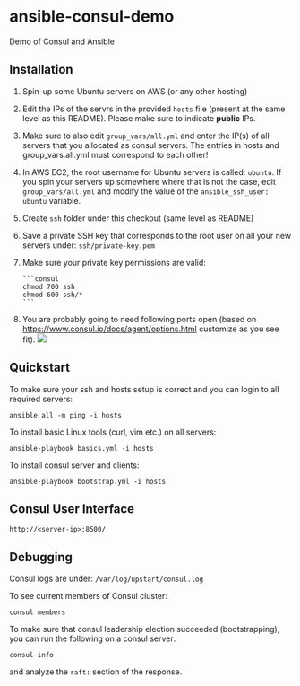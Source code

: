 # ansible-consul-demo
Demo of Consul and Ansible

## Installation

1. Spin-up some Ubuntu servers on AWS (or any other hosting)
1. Edit the IPs of the servrs in the provided `hosts` file (present at the 
same level as this README). Please make sure to indicate **public** IPs.
1. Make sure to also edit `group_vars/all.yml` and enter the IP(s) of all servers
   that you allocated as consul servers. The entries in hosts and group_vars.all.yml
   must correspond to each other!
1. In AWS EC2, the root username for Ubuntu servers is called: `ubuntu`. If you 
spin your servers up somewhere where that is not the case, edit 
`group_vars/all.yml` and modify the value of the `ansible_ssh_user: ubuntu` variable.
1. Create `ssh` folder under this checkout (same level as README)
1. Save a private SSH key that corresponds to the root user on all your new servers
   under: `ssh/private-key.pem`
1. Make sure your private key permissions are valid:
       
       ```consul
       chmod 700 ssh
       chmod 600 ssh/*
       ```
1. You are probably going to need following ports open (based on 
   <https://www.consul.io/docs/agent/options.html> customize as you see fit):
    ![](http://media.froyo.io/image/402Y3I2o393G/Configuration_-_Consul_by_HashiCorp.png)

## Quickstart

To make sure your ssh and hosts setup is correct and you can login to all 
required servers:

```console
ansible all -m ping -i hosts
```

To install basic Linux tools (curl, vim etc.) on all servers:

```console
ansible-playbook basics.yml -i hosts
```

To install consul server and clients:

```console
ansible-playbook bootstrap.yml -i hosts
```

## Consul User Interface

```
http://<server-ip>:8500/
```

## Debugging

Consul logs are under: `/var/log/upstart/consul.log`

To see current members of Consul cluster: 

```
consul members
```

To make sure that consul leadership election succeeded (bootstrapping),
you can run the following on a consul server:

```
consul info
```

and analyze the `raft:` section of the response.